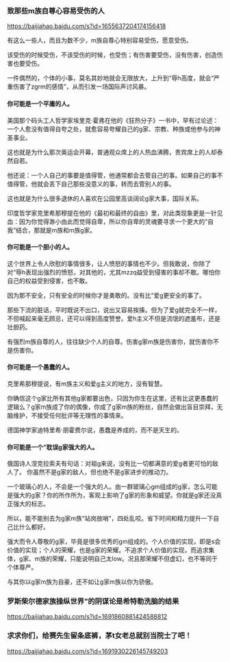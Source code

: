 ### 致那些m族自尊心容易受伤的人
https://baijiahao.baidu.com/s?id=1655637204174156418

有这么一些人，而且为数不少，m族自尊心特别容易受伤，愿意受伤。

该受伤的时候受伤，不该受伤的时候，也受伤；有伤害要受伤，没有伤害，创造伤害也要受伤。

一件偶然的，个体的小事，莫名其妙地就会无限放大，上升到“辱h高度，就会“严重伤害了zgrm的感情”，从而引发一场国际声讨风暴。

#### 你可能是一个平庸的人。

美国那个码头工人哲学家埃里克·霍弗在他的《狂热分子》一书中，早有过论述：一个人愈没有值得自夸之处，就愈容易夸耀自己的g家、宗教、种族或他参与的神圣事业。

这也就是为什么那次奥运会开幕，普通观众席上的人热血沸腾，贵宾席上的人却泰然自若。

他还说：一个人自己的事要是值得管，他通常都会去管自己的事。如果自己的事不值得管，他就会丢下自己那些没意义的事，转而去管别人的事。

这也就是为什么很多退休的人喜欢在公园里高谈阔论g家大事，国际关系。

印度哲学家克里希那穆提在他的《最初和最终的自由》里，对此类现象更是一针见血：因为你觉得渺小由此而觉得自卑，所以你自卑的灵魂要寻求一个更大的“自我”结合，那就是m族和m族g家。

#### 你可能是一个胆小的人。

这个世界上令人欣慰的事情很多，让人愤怒的事情也不少。但我敢说，你除了对“辱h表现出强烈的愤怒，对其他的，尤其mzzq益受到侵害的事却不敢。哪怕你自己的权益受到侵害，也不敢。

因为那不安全，只有安全的时候你才是勇敢的。没有比“爱g更安全的事了。

那些下流的脏话，平时既说不出口，说出又容易挨揍。但为了爱g就完全不一样，不但喊起来毫无顾忌，还可以得到高度赞誉。爱h主义不但是流氓的遮羞布，还是壮胆药。

有强烈m族自尊的人，往往缺少个人的自尊。伤害g家m族是伤害你，就伤害你不是伤害你。

#### 你可能是一个愚蠢的人。

克里希那穆提说，有m族主义和爱g主义的地方，没有智慧。

你确信这个g家比所有其他g家都要出色，只因为你生在这里，还有比这更愚蠢的逻辑么？g家m族成了你的偶像，你成了g家m族的粉丝，自然会做出盲目崇拜，无脑维护，不接受任何批评等无理性的事情来。

德国神学家迪特里希·朋霍费尔说，愚蠢是养成的，而不是天生的。

#### 你可能是一个“耽误g家强大的人。

俄国诗人涅克拉索夫有句话：对祖g来说，没有比一切都满意的爱g者更可怕的敌人了。
你虽然不是g家的敌人，但也绝不是g家进步的推动力。

一个玻璃心的人，不会是一个强大的人。由一群玻璃心gm组成的g家，怎么可能是强大的g家？你的所作所为，客观上影响了g家的形象和威望。你就是g家还没真正强大的标志。

所以，能不能别去为g家m族“站岗放哨”，四处乱咬。省下时间和精力提升一下自己比什么都好。

强大而令人尊敬的g家，毕竟是很多优秀的gm组成的。个人价值的实现，即是s会价值的实现；个人的荣耀，也是g家的荣耀。不追求个人价值的实现，而追求集体，g家、m族的荣耀，只能说明自己太low。况且那荣耀不但虚幻，也不等同于个体尊严。

与其你以g家m族为自豪，还不如让g家m族以你为骄傲。

### 罗斯柴尔德家族操纵世界”的阴谋论是希特勒洗脑的结果
https://baijiahao.baidu.com/s?id=1691860881424588812

### 求求你们，给赛先生留条底裤，茅t女老总就别当院士了吧！
https://baijiahao.baidu.com/s?id=1691930226145749203
